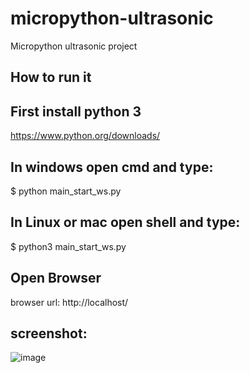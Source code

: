 # micropython-ultrasonic
Micropython ultrasonic project


## How to run it

## First install python 3
https://www.python.org/downloads/

## In windows open cmd and type:
$ python main_start_ws.py

## In Linux or mac open shell and type:
$ python3 main_start_ws.py

## Open Browser
browser url:
http://localhost/

## screenshot:
![image](https://user-images.githubusercontent.com/16209258/127014959-cb03e69c-5f4c-469e-9de2-6e84fc66603d.png)
